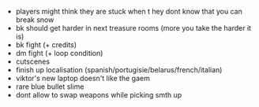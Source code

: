* players might think they are stuck when t hey dont know that you can break snow
* bk should get harder in next treasure rooms (more you take the harder it is)
* bk fight (+ credits)
* dm fight (+ loop condition)
* cutscenes
* finish up localisation (spanish/portugisie/belarus/french/italian)
* viktor's new laptop doesn't like the gaem
* rare blue bullet slime
* dont allow to swap weapons while picking smth up